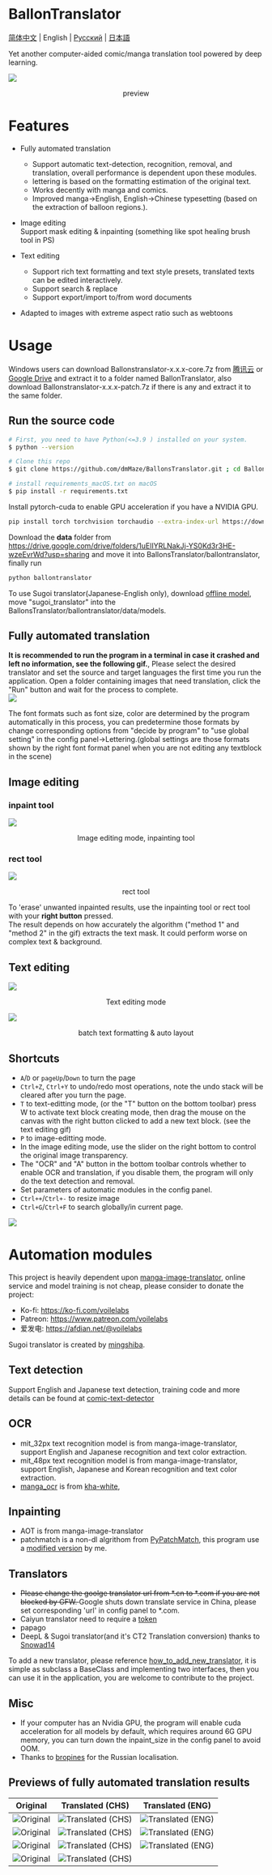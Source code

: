 # BallonTranslator
[简体中文](README.md) | English | [Русский](README_RU.md) | [日本語](README_JA.md)

Yet another computer-aided comic/manga translation tool powered by deep learning.

<img src="doc/src/ui0.jpg" div align=center>

<p align=center>
preview
</p>

# Features
* Fully automated translation  
  - Support automatic text-detection, recognition, removal, and translation, overall performance is dependent upon these modules.
  - lettering is based on the formatting estimation of the original text.
  - Works decently with manga and comics.
  - Improved manga->English, English->Chinese typesetting (based on the extraction of balloon regions.).
  
* Image editing  
  Support mask editing & inpainting (something like spot healing brush tool in PS) 
  
* Text editing  
  - Support rich text formatting and text style presets, translated texts can be edited interactively.
  - Support search & replace
  - Support export/import to/from word documents

* Adapted to images with extreme aspect ratio such as webtoons

# Usage

Windows users can download Ballonstranslator-x.x.x-core.7z from [腾讯云](https://share.weiyun.com/xoRhz9i4) or [Google Drive](https://drive.google.com/drive/folders/1uElIYRLNakJj-YS0Kd3r3HE-wzeEvrWd?usp=sharing) and extract it to a folder named BallonTranslator, also download Ballonstranslator-x.x.x-patch.7z if there is any and extract it to the same folder.

## Run the source code

```bash
# First, you need to have Python(<=3.9 ) installed on your system.
$ python --version

# Clone this repo
$ git clone https://github.com/dmMaze/BallonsTranslator.git ; cd BallonsTranslator

# install requirements_macOS.txt on macOS
$ pip install -r requirements.txt
```

Install pytorch-cuda to enable GPU acceleration if you have a NVIDIA GPU.

```bash
pip install torch torchvision torchaudio --extra-index-url https://download.pytorch.org/whl/cu116
```

Download the **data** folder from https://drive.google.com/drive/folders/1uElIYRLNakJj-YS0Kd3r3HE-wzeEvrWd?usp=sharing and move it into BallonsTranslator/ballontranslator, finally run
```bash
python ballontranslator
```


To use Sugoi translator(Japanese-English only), download [offline model](https://drive.google.com/drive/folders/1KnDlfUM9zbnYFTo6iCbnBaBKabXfnVJm), move "sugoi_translator" into the BallonsTranslator/ballontranslator/data/models.  

## Fully automated translation
**It is recommended to run the program in a terminal in case it crashed and left no information, see the following gif.**, Please select the desired translator and set the source and target languages the first time you run the application. Open a folder containing images that need translation, click the "Run" button and wait for the process to complete.  
<img src="doc/src/run.gif">  

The font formats such as font size, color are determined by the program automatically in this process, you can predetermine those formats by change corresponding options from "decide by program" to "use global setting" in the config panel->Lettering.(global settings are those formats shown by the right font format panel when you are not editing any textblock in the scene)

## Image editing

### inpaint tool
<img src="doc/src/imgedit_inpaint.gif">
<p align = "center">
Image editing mode, inpainting tool
</p>

### rect tool
<img src="doc/src/rect_tool.gif">
<p align = "center">
rect tool
</p>

To 'erase' unwanted inpainted results, use the inpainting tool or rect tool with your **right button** pressed.  
The result depends on how accurately the algorithm ("method 1" and "method 2" in the gif) extracts the text mask. It could perform worse on complex text & background.  

## Text editing
<img src="doc/src/textedit.gif">
<p align = "center">
Text editing mode
</p>

<img src="doc/src/multisel_autolayout.gif" div align=center>
<p align=center>
batch text formatting & auto layout
</p>

## Shortcuts
* ```A```/```D``` or ```pageUp```/```Down``` to turn the page
* ```Ctrl+Z```, ```Ctrl+Y``` to undo/redo most operations, note the undo stack will be cleared after you turn the page.
* ```T``` to text-editting mode, (or the "T" button on the bottom toolbar) press W to activate text block creating mode, then drag the mouse on the canvas with the right button clicked to add a new text block. (see the text editing gif)
* ```P``` to image-editting mode.  
* In the image editing mode, use the slider on the right bottom to control the original image transparency.
* The "OCR" and "A" button in the bottom toolbar controls whether to enable OCR and translation, if you disable them, the program will only do the text detection and removal.  
* Set parameters of automatic modules in the config panel.  
* ```Ctrl++```/```Ctrl+-``` to resize image
* ```Ctrl+G```/```Ctrl+F``` to search globally/in current page.
  
<img src="doc/src/configpanel.png">  


# Automation modules
This project is heavily dependent upon [manga-image-translator](https://github.com/zyddnys/manga-image-translator), online service and model training is not cheap, please consider to donate the project:  
- Ko-fi: <https://ko-fi.com/voilelabs>
- Patreon: <https://www.patreon.com/voilelabs>
- 爱发电: <https://afdian.net/@voilelabs>  

Sugoi translator is created by [mingshiba](https://www.patreon.com/mingshiba).
  
## Text detection
Support English and Japanese text detection, training code and more details can be found at [comic-text-detector](https://github.com/dmMaze/comic-text-detector)

## OCR
 * mit_32px text recognition model is from manga-image-translator, support English and Japanese recognition and text color extraction.
 * mit_48px text recognition model is from manga-image-translator, support English, Japanese and Korean recognition and text color extraction.
 * [manga_ocr](https://github.com/kha-white/manga-ocr) is from [kha-white](https://github.com/kha-white), 

## Inpainting
  * AOT is from manga-image-translator
  * patchmatch is a non-dl algrithom from [PyPatchMatch](https://github.com/vacancy/PyPatchMatch), this program use a [modified version](https://github.com/dmMaze/PyPatchMatchInpaint) by me.
  

## Translators

 * <s> Please change the goolge translator url from *.cn to *.com if you are not blocked by GFW. </s> Google shuts down translate service in China, please set corresponding 'url' in config panel to *.com.
 * Caiyun translator need to require a [token](https://dashboard.caiyunapp.com/)
 * papago  
 * DeepL & Sugoi translator(and it's CT2 Translation conversion) thanks to [Snowad14](https://github.com/Snowad14)  

 To add a new translator, please reference [how_to_add_new_translator](doc/how_to_add_new_translator.md), it is simple as subclass a BaseClass and implementing two interfaces, then you can use it in the application, you are welcome to contribute to the project.  


## Misc
* If your computer has an Nvidia GPU, the program will enable cuda acceleration for all models by default, which requires around 6G GPU memory, you can turn down the inpaint_size in the config panel to avoid OOM. 
* Thanks to [bropines](https://github.com/bropines) for the Russian localisation.  

## Previews of fully automated translation results
|            Original            |         Translated (CHS)         |         Translated (ENG)         |
| :-----------------------------------------------------------------------------------------: | :-----------------------------------------------------------------------------------------: | :-----------------------------------------------------------------------------------------: |
|![Original](ballontranslator/data/testpacks/manga/original2.jpg 'https://twitter.com/mmd_96yuki/status/1320122899005460481')| ![Translated (CHS)](doc/src/result2.png) | ![Translated (ENG)](doc/src/original2_eng.png) |
|![Original](ballontranslator/data/testpacks/manga/original3.jpg 'https://twitter.com/_taroshin_/status/1231099378779082754')| ![Translated (CHS)](doc/src/original3.png) | ![Translated (ENG)](doc/src/original3_eng.png) |
| ![Original](ballontranslator/data//testpacks/manga/AisazuNihaIrarenai-003.jpg) | ![Translated (CHS)](doc/src/AisazuNihaIrarenai-003.png) | ![Translated (ENG)](doc/src/AisazuNihaIrarenai-003_eng.png) |
|           ![Original](ballontranslator/data//testpacks/comics/006049.jpg)           | ![Translated (CHS)](doc/src/006049.png) | |

